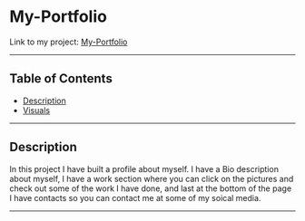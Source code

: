 # My-Portfolio

Link to my project: [My-Portfolio](https://kmphillips20.github.io/My-Portfolio/)

***
## Table of Contents
- [Description](#description)
- [Visuals](#visuals)

***


## Description
In this project I have built a profile about myself. I have a Bio description about myself, I have a work section where you can click on the pictures and check out some of the work I have done, and last at the bottom of the page I have contacts so you can contact me at some of my soical media. 

***
